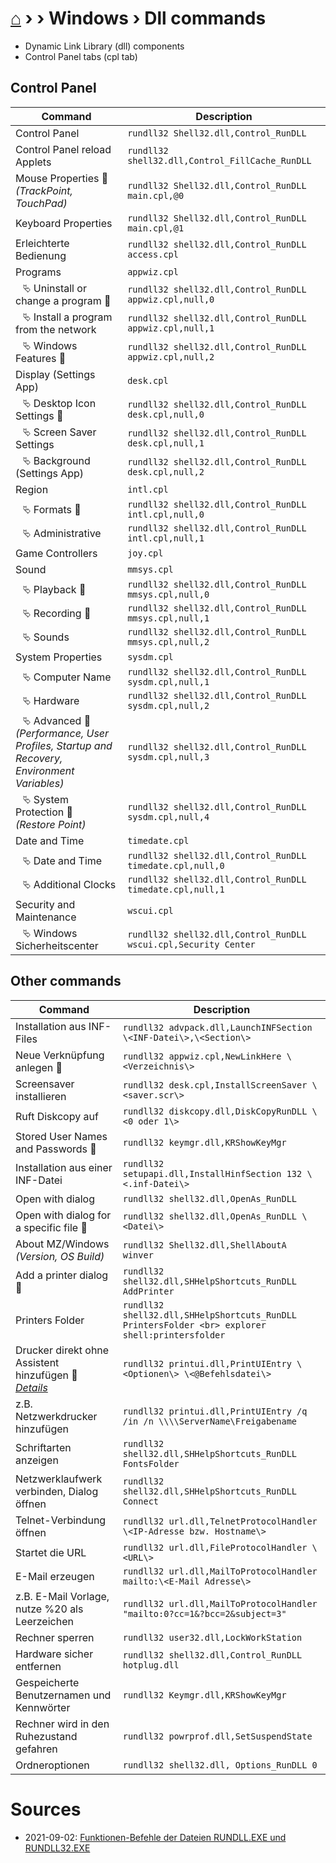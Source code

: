 # [⌂](../README.md) › › Windows › Dll commands
- Dynamic Link Library (dll) components
- Control Panel tabs (cpl tab)

## Control Panel

| Command                                                                                                | Description                                                     |
| ------------------------------------------------------------------------------------------------------ | --------------------------------------------------------------- |
| Control Panel                                                                                          | `rundll32 Shell32.dll,Control_RunDLL`                           |
| Control Panel reload Applets                                                                           | `rundll32 shell32.dll,Control_FillCache_RunDLL`                 |
| Mouse Properties &#127775; <br> _(TrackPoint, TouchPad)_                                               | `rundll32 Shell32.dll,Control_RunDLL main.cpl,@0`               |
| Keyboard Properties                                                                                    | `rundll32 Shell32.dll,Control_RunDLL main.cpl,@1`               |
| Erleichterte Bedienung                                                                                 | `rundll32 shell32.dll,Control_RunDLL access.cpl`                |
| Programs                                                                                               | `appwiz.cpl`                                                    |
| ⠀⮱ Uninstall or change a program &#127775;                                                             | `rundll32 shell32.dll,Control_RunDLL appwiz.cpl,null,0`         |
| ⠀⮱ Install a program from the network                                                                  | `rundll32 shell32.dll,Control_RunDLL appwiz.cpl,null,1`         |
| ⠀⮱ Windows Features &#127775;                                                                          | `rundll32 shell32.dll,Control_RunDLL appwiz.cpl,null,2`         |
| Display (Settings App)                                                                                 | `desk.cpl`                                                      |
| ⠀⮱ Desktop Icon Settings &#127775;                                                                     | `rundll32 shell32.dll,Control_RunDLL desk.cpl,null,0`           |
| ⠀⮱ Screen Saver Settings                                                                               | `rundll32 shell32.dll,Control_RunDLL desk.cpl,null,1`           |
| ⠀⮱ Background (Settings App)                                                                           | `rundll32 shell32.dll,Control_RunDLL desk.cpl,null,2`           |
| Region                                                                                                 | `intl.cpl`                                                      |
| ⠀⮱ Formats &#127775;                                                                                   | `rundll32 shell32.dll,Control_RunDLL intl.cpl,null,0`           |
| ⠀⮱ Administrative                                                                                      | `rundll32 shell32.dll,Control_RunDLL intl.cpl,null,1`           |
| Game Controllers                                                                                       | `joy.cpl`                                                       |
| Sound                                                                                                  | `mmsys.cpl`                                                     |
| ⠀⮱ Playback &#127775;                                                                                  | `rundll32 shell32.dll,Control_RunDLL mmsys.cpl,null,0`          |
| ⠀⮱ Recording &#127775;                                                                                 | `rundll32 shell32.dll,Control_RunDLL mmsys.cpl,null,1`          |
| ⠀⮱ Sounds                                                                                              | `rundll32 shell32.dll,Control_RunDLL mmsys.cpl,null,2`          |
| System Properties                                                                                      | `sysdm.cpl`                                                     |
| ⠀⮱ Computer Name                                                                                       | `rundll32 shell32.dll,Control_RunDLL sysdm.cpl,null,1`          |
| ⠀⮱ Hardware                                                                                            | `rundll32 shell32.dll,Control_RunDLL sysdm.cpl,null,2`          |
| ⠀⮱ Advanced &#127775; <br> _(Performance, User Profiles, Startup and Recovery, Environment Variables)_ | `rundll32 shell32.dll,Control_RunDLL sysdm.cpl,null,3`          |
| ⠀⮱ System Protection &#127775; <br> _(Restore Point)_                                                  | `rundll32 shell32.dll,Control_RunDLL sysdm.cpl,null,4`          |
| Date and Time                                                                                          | `timedate.cpl`                                                  |
| ⠀⮱ Date and Time                                                                                       | `rundll32 shell32.dll,Control_RunDLL timedate.cpl,null,0`       |
| ⠀⮱ Additional Clocks                                                                                   | `rundll32 shell32.dll,Control_RunDLL timedate.cpl,null,1`       |
| Security and Maintenance                                                                               | `wscui.cpl`                                                     |
| ⠀⮱ Windows Sicherheitscenter                                                                           | `rundll32 shell32.dll,Control_RunDLL wscui.cpl,Security Center` |


## Other commands

| Command                                                                                                                                        | Description                                                                                     |
| ---------------------------------------------------------------------------------------------------------------------------------------------- | ----------------------------------------------------------------------------------------------- |
| Installation aus INF-Files                                                                                                                     | `rundll32 advpack.dll,LaunchINFSection \<INF-Datei\>,\<Section\>`                               |
| Neue Verknüpfung anlegen &#127775;                                                                                                             | `rundll32 appwiz.cpl,NewLinkHere \<Verzeichnis\>`                                               |
| Screensaver installieren                                                                                                                       | `rundll32 desk.cpl,InstallScreenSaver \<saver.scr\>`                                            |
| Ruft Diskcopy auf                                                                                                                              | `rundll32 diskcopy.dll,DiskCopyRunDLL \<0 oder 1\>`                                             |
| Stored User Names and Passwords &#127775;                                                                                                      | `rundll32 keymgr.dll,KRShowKeyMgr`                                                              |
| Installation aus einer INF-Datei                                                                                                               | `rundll32 setupapi.dll,InstallHinfSection 132 \<.inf-Datei\>`                                   |
| Open with dialog                                                                                                                               | `rundll32 shell32.dll,OpenAs_RunDLL`                                                            |
| Open with dialog for a specific file &#127775;                                                                                                 | `rundll32 shell32.dll,OpenAs_RunDLL \<Datei\>`                                                  |
| About MZ/Windows <br> _(Version, OS Build)_                                                                                                    | `rundll32 Shell32.dll,ShellAboutA` <br> `winver`                                                |
| Add a printer dialog &#127775;                                                                                                                 | `rundll32 shell32.dll,SHHelpShortcuts_RunDLL AddPrinter`                                        |
| Printers Folder                                                                                                                                | `rundll32 shell32.dll,SHHelpShortcuts_RunDLL PrintersFolder <br> explorer shell:printersfolder` |
| Drucker direkt ohne Assistent hinzufügen &#127775; <br> _[Details](http://www.winfaq.de/faq_html/Content/tip2000/onlinefaq.php?h=tip2028.htm)_ | `rundll32 printui.dll,PrintUIEntry \<Optionen\> \<@Befehlsdatei\>`                              |
| z.B. Netzwerkdrucker hinzufügen                                                                                                                | `rundll32 printui.dll,PrintUIEntry /q /in /n \\\\ServerName\Freigabename`                       |
| Schriftarten anzeigen                                                                                                                          | `rundll32 shell32.dll,SHHelpShortcuts_RunDLL FontsFolder`                                       |
| Netzwerklaufwerk verbinden, Dialog öffnen                                                                                                      | `rundll32 shell32.dll,SHHelpShortcuts_RunDLL Connect`                                           |
| Telnet-Verbindung öffnen                                                                                                                       | `rundll32 url.dll,TelnetProtocolHandler \<IP-Adresse bzw. Hostname\>`                           |
| Startet die URL                                                                                                                                | `rundll32 url.dll,FileProtocolHandler \<URL\>`                                                  |
| E-Mail erzeugen                                                                                                                                | `rundll32 url.dll,MailToProtocolHandler mailto:\<E-Mail Adresse\>`                              |
| z.B. E-Mail Vorlage, nutze %20 als Leerzeichen                                                                                                 | `rundll32 url.dll,MailToProtocolHandler "mailto:0?cc=1&?bcc=2&subject=3"`                       |
| Rechner sperren                                                                                                                                | `rundll32 user32.dll,LockWorkStation`                                                           |
| Hardware sicher entfernen                                                                                                                      | `rundll32 shell32.dll,Control_RunDLL hotplug.dll`                                               |
| Gespeicherte Benutzernamen und Kennwörter                                                                                                      | `rundll32 Keymgr.dll,KRShowKeyMgr`                                                              |
| Rechner wird in den Ruhezustand gefahren                                                                                                       | `rundll32 powrprof.dll,SetSuspendState`                                                         |
| Ordneroptionen                                                                                                                                 | `rundll32 shell32.dll, Options_RunDLL 0`                                                        |


# Sources
- 2021-09-02: [Funktionen-Befehle der Dateien RUNDLL.EXE und RUNDLL32.EXE](http://www.winfaq.de/faq_html/Content/tip0500/onlinefaq.php?h=tip0564.htm)
